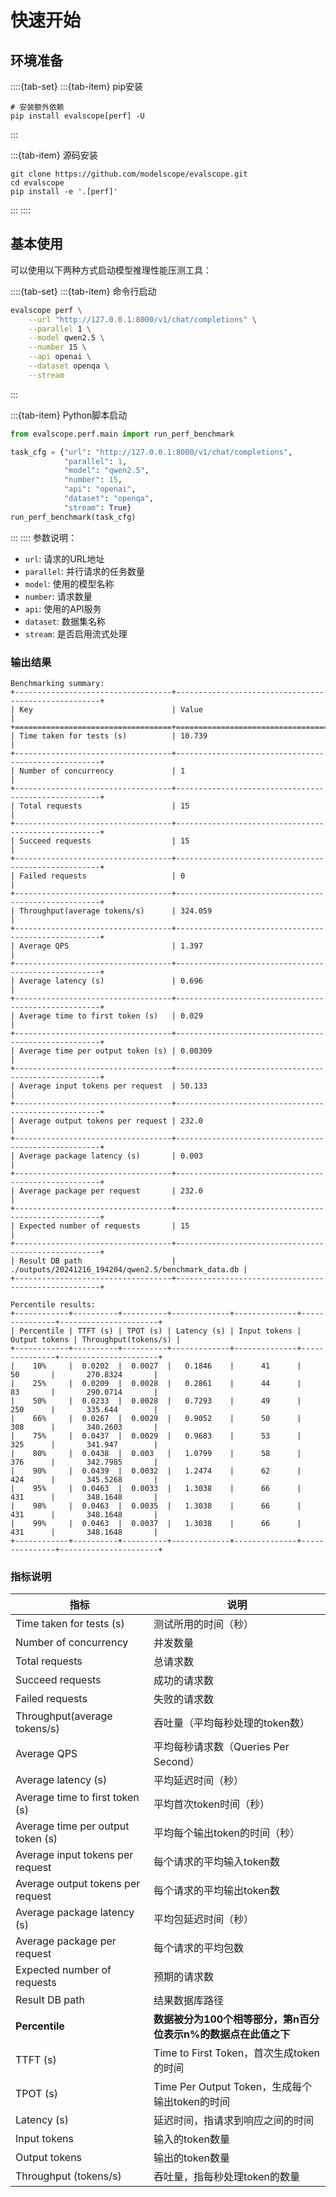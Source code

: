 # 快速开始

## 环境准备
::::{tab-set}
:::{tab-item} pip安装
```shell
# 安装额外依赖
pip install evalscope[perf] -U
```
:::

:::{tab-item} 源码安装
```shell
git clone https://github.com/modelscope/evalscope.git
cd evalscope
pip install -e '.[perf]'
```
:::
::::

## 基本使用
可以使用以下两种方式启动模型推理性能压测工具：

::::{tab-set}
:::{tab-item} 命令行启动
```bash
evalscope perf \
    --url "http://127.0.0.1:8000/v1/chat/completions" \
    --parallel 1 \
    --model qwen2.5 \
    --number 15 \
    --api openai \
    --dataset openqa \
    --stream
```
:::

:::{tab-item} Python脚本启动
```python
from evalscope.perf.main import run_perf_benchmark

task_cfg = {"url": "http://127.0.0.1:8000/v1/chat/completions",
            "parallel": 1,
            "model": "qwen2.5",
            "number": 15,
            "api": "openai",
            "dataset": "openqa",
            "stream": True}
run_perf_benchmark(task_cfg)
```
:::
::::
参数说明：

- `url`: 请求的URL地址
- `parallel`: 并行请求的任务数量
- `model`: 使用的模型名称
- `number`: 请求数量
- `api`: 使用的API服务
- `dataset`: 数据集名称
- `stream`: 是否启用流式处理


### 输出结果
```text
Benchmarking summary: 
+-----------------------------------+-----------------------------------------------------+
| Key                               | Value                                               |
+===================================+=====================================================+
| Time taken for tests (s)          | 10.739                                              |
+-----------------------------------+-----------------------------------------------------+
| Number of concurrency             | 1                                                   |
+-----------------------------------+-----------------------------------------------------+
| Total requests                    | 15                                                  |
+-----------------------------------+-----------------------------------------------------+
| Succeed requests                  | 15                                                  |
+-----------------------------------+-----------------------------------------------------+
| Failed requests                   | 0                                                   |
+-----------------------------------+-----------------------------------------------------+
| Throughput(average tokens/s)      | 324.059                                             |
+-----------------------------------+-----------------------------------------------------+
| Average QPS                       | 1.397                                               |
+-----------------------------------+-----------------------------------------------------+
| Average latency (s)               | 0.696                                               |
+-----------------------------------+-----------------------------------------------------+
| Average time to first token (s)   | 0.029                                               |
+-----------------------------------+-----------------------------------------------------+
| Average time per output token (s) | 0.00309                                             |
+-----------------------------------+-----------------------------------------------------+
| Average input tokens per request  | 50.133                                              |
+-----------------------------------+-----------------------------------------------------+
| Average output tokens per request | 232.0                                               |
+-----------------------------------+-----------------------------------------------------+
| Average package latency (s)       | 0.003                                               |
+-----------------------------------+-----------------------------------------------------+
| Average package per request       | 232.0                                               |
+-----------------------------------+-----------------------------------------------------+
| Expected number of requests       | 15                                                  |
+-----------------------------------+-----------------------------------------------------+
| Result DB path                    | ./outputs/20241216_194204/qwen2.5/benchmark_data.db |
+-----------------------------------+-----------------------------------------------------+

Percentile results: 
+------------+----------+----------+-------------+--------------+---------------+----------------------+
| Percentile | TTFT (s) | TPOT (s) | Latency (s) | Input tokens | Output tokens | Throughput(tokens/s) |
+------------+----------+----------+-------------+--------------+---------------+----------------------+
|    10%     |  0.0202  |  0.0027  |   0.1846    |      41      |      50       |       270.8324       |
|    25%     |  0.0209  |  0.0028  |   0.2861    |      44      |      83       |       290.0714       |
|    50%     |  0.0233  |  0.0028  |   0.7293    |      49      |      250      |       335.644        |
|    66%     |  0.0267  |  0.0029  |   0.9052    |      50      |      308      |       340.2603       |
|    75%     |  0.0437  |  0.0029  |   0.9683    |      53      |      325      |       341.947        |
|    80%     |  0.0438  |  0.003   |   1.0799    |      58      |      376      |       342.7985       |
|    90%     |  0.0439  |  0.0032  |   1.2474    |      62      |      424      |       345.5268       |
|    95%     |  0.0463  |  0.0033  |   1.3038    |      66      |      431      |       348.1648       |
|    98%     |  0.0463  |  0.0035  |   1.3038    |      66      |      431      |       348.1648       |
|    99%     |  0.0463  |  0.0037  |   1.3038    |      66      |      431      |       348.1648       |
+------------+----------+----------+-------------+--------------+---------------+----------------------+
```

### 指标说明

| 指标                               | 说明                                                                                  |
|------------------------------------|---------------------------------------------------------------------------------------|
| Time taken for tests (s)           | 测试所用的时间（秒）                                                                  |
| Number of concurrency              | 并发数量                                                                              |
| Total requests                     | 总请求数                                                                              |
| Succeed requests                   | 成功的请求数                                                                          |
| Failed requests                    | 失败的请求数                                                                          |
| Throughput(average tokens/s)       | 吞吐量（平均每秒处理的token数）                                                        |
| Average QPS                        | 平均每秒请求数（Queries Per Second）                                                  |
| Average latency (s)                | 平均延迟时间（秒）                                                                    |
| Average time to first token (s)    | 平均首次token时间（秒）                                                               |
| Average time per output token (s)  | 平均每个输出token的时间（秒）                                                         |
| Average input tokens per request   | 每个请求的平均输入token数                                                             |
| Average output tokens per request  | 每个请求的平均输出token数                                                             |
| Average package latency (s)        | 平均包延迟时间（秒）                                                                  |
| Average package per request        | 每个请求的平均包数                                                                    |
| Expected number of requests        | 预期的请求数                                                                          |
| Result DB path                     | 结果数据库路径                                                                        |
| **Percentile**                        | **数据被分为100个相等部分，第n百分位表示n%的数据点在此值之下**                             |
| TTFT (s)                           | Time to First Token，首次生成token的时间                                              |
| TPOT (s)                           | Time Per Output Token，生成每个输出token的时间                                        |
| Latency (s)                        | 延迟时间，指请求到响应之间的时间                                                      |
| Input tokens                       | 输入的token数量                                                                        |
| Output tokens                      | 输出的token数量                                                                        |
| Throughput (tokens/s)              | 吞吐量，指每秒处理token的数量                                                          |